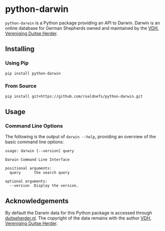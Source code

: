 # python-darwin

`python-darwin` is a Python package providing an API to Darwin. Darwin is an online database for German Shepherds owned and maintained by the [VDH](https://duitseherder.nl/), [Vereniging Duitse Herder](https://duitseherder.nl/).

## Installing

### Using Pip

```bash
pip install python-darwin
```

### From Source

```bash
pip install git+https://github.com/roaldnefs/python-darwin.git
```

## Usage

### Command Line Options

The following is the output of `darwin --help`, providing an overview of the basic command line options:

```
usage: darwin [--version] query

Darwin Command Line Interface

positional arguments:
  query      the search query

optional arguments:
  --version  Display the version.
```

## Acknowledgements

By default the Darwin data for this Python package is accessed through [duitseherder.nl](https://duitseherder.nl/leden/darwin). The copyright of the data remains with the author [VDH](https://duitseherder.nl/), [Vereniging Duitse Herder](https://duitseherder.nl/).
